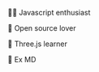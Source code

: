
<div>
<p> 👩‍💻 Javascript enthusiast </p>
<p>  🌿 Open source lover  </p>
<p>  💎 Three.js learner </p>
<p>  🧬 Ex MD </p>
</div>

